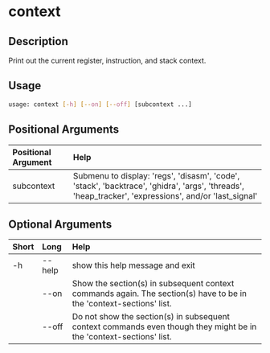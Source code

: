 <!-- THIS PART OF THIS FILE IS AUTOGENERATED. DO NOT MODIFY IT. See scripts/generate_docs.sh -->




# context

## Description


Print out the current register, instruction, and stack context.
## Usage


```bash
usage: context [-h] [--on] [--off] [subcontext ...]

```
## Positional Arguments

|Positional Argument|Help|
| :--- | :--- |
|subcontext|Submenu to display: 'regs', 'disasm', 'code', 'stack', 'backtrace', 'ghidra', 'args', 'threads', 'heap_tracker', 'expressions', and/or 'last_signal'|

## Optional Arguments

|Short|Long|Help|
| :--- | :--- | :--- |
|-h|--help|show this help message and exit|
||--on|Show the section(s) in subsequent context commands again. The section(s) have to be in the 'context-sections' list.|
||--off|Do not show the section(s) in subsequent context commands even though they might be in the 'context-sections' list.|

<!-- END OF AUTOGENERATED PART. Do not modify this line or the line below, they mark the end of the auto-generated part of the file. If you want to extend the documentation in a way which cannot easily be done by adding to the command help description, write below the following line. -->
<!-- ------------\>8---- ----\>8---- ----\>8------------ -->
